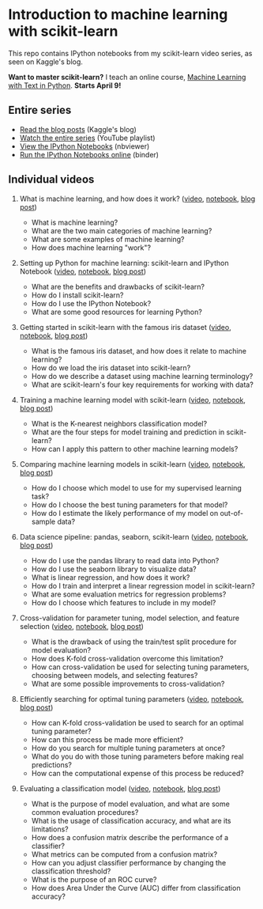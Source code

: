# Introduction to machine learning with scikit-learn

This repo contains IPython notebooks from my scikit-learn video series, as seen on Kaggle's blog.

**Want to master scikit-learn?** I teach an online course, [Machine Learning with Text in Python](http://www.dataschool.io/learn/). **Starts April 9!**

## Entire series

- [Read the blog posts](http://blog.kaggle.com/author/kevin-markham/) (Kaggle's blog)
- [Watch the entire series](https://www.youtube.com/playlist?list=PL5-da3qGB5ICeMbQuqbbCOQWcS6OYBr5A) (YouTube playlist)
- [View the IPython Notebooks](http://nbviewer.ipython.org/github/justmarkham/scikit-learn-videos/tree/master/) (nbviewer)
- [Run the IPython Notebooks online](http://mybinder.org/repo/justmarkham/scikit-learn-videos) (binder)

## Individual videos

1. What is machine learning, and how does it work? ([video](https://www.youtube.com/watch?v=elojMnjn4kk&list=PL5-da3qGB5ICeMbQuqbbCOQWcS6OYBr5A&index=1), [notebook](01_machine_learning_intro.ipynb), [blog post](http://blog.kaggle.com/2015/04/08/new-video-series-introduction-to-machine-learning-with-scikit-learn/))
    - What is machine learning?
    - What are the two main categories of machine learning?
    - What are some examples of machine learning?
    - How does machine learning "work"?

2. Setting up Python for machine learning: scikit-learn and IPython Notebook ([video](https://www.youtube.com/watch?v=IsXXlYVBt1M&list=PL5-da3qGB5ICeMbQuqbbCOQWcS6OYBr5A&index=2), [notebook](02_machine_learning_setup.ipynb), [blog post](http://blog.kaggle.com/2015/04/15/scikit-learn-video-2-setting-up-python-for-machine-learning/))
    - What are the benefits and drawbacks of scikit-learn?
    - How do I install scikit-learn?
    - How do I use the IPython Notebook?
    - What are some good resources for learning Python?

3. Getting started in scikit-learn with the famous iris dataset ([video](https://www.youtube.com/watch?v=hd1W4CyPX58&list=PL5-da3qGB5ICeMbQuqbbCOQWcS6OYBr5A&index=3), [notebook](03_getting_started_with_iris.ipynb), [blog post](http://blog.kaggle.com/2015/04/22/scikit-learn-video-3-machine-learning-first-steps-with-the-iris-dataset/))
    - What is the famous iris dataset, and how does it relate to machine learning?
    - How do we load the iris dataset into scikit-learn?
    - How do we describe a dataset using machine learning terminology?
    - What are scikit-learn's four key requirements for working with data?

4. Training a machine learning model with scikit-learn ([video](https://www.youtube.com/watch?v=RlQuVL6-qe8&list=PL5-da3qGB5ICeMbQuqbbCOQWcS6OYBr5A&index=4), [notebook](04_model_training.ipynb), [blog post](http://blog.kaggle.com/2015/04/30/scikit-learn-video-4-model-training-and-prediction-with-k-nearest-neighbors/))
    - What is the K-nearest neighbors classification model?
    - What are the four steps for model training and prediction in scikit-learn?
    - How can I apply this pattern to other machine learning models?

5. Comparing machine learning models in scikit-learn ([video](https://www.youtube.com/watch?v=0pP4EwWJgIU&list=PL5-da3qGB5ICeMbQuqbbCOQWcS6OYBr5A&index=5), [notebook](05_model_evaluation.ipynb), [blog post](http://blog.kaggle.com/2015/05/14/scikit-learn-video-5-choosing-a-machine-learning-model/))
    - How do I choose which model to use for my supervised learning task?
    - How do I choose the best tuning parameters for that model?
    - How do I estimate the likely performance of my model on out-of-sample data?

6. Data science pipeline: pandas, seaborn, scikit-learn ([video](https://www.youtube.com/watch?v=3ZWuPVWq7p4&list=PL5-da3qGB5ICeMbQuqbbCOQWcS6OYBr5A&index=6), [notebook](06_linear_regression.ipynb), [blog post](http://blog.kaggle.com/2015/05/28/scikit-learn-video-6-linear-regression-plus-pandas-seaborn/))
    - How do I use the pandas library to read data into Python?
    - How do I use the seaborn library to visualize data?
    - What is linear regression, and how does it work?
    - How do I train and interpret a linear regression model in scikit-learn?
    - What are some evaluation metrics for regression problems?
    - How do I choose which features to include in my model?

7. Cross-validation for parameter tuning, model selection, and feature selection ([video](https://www.youtube.com/watch?v=6dbrR-WymjI&list=PL5-da3qGB5ICeMbQuqbbCOQWcS6OYBr5A&index=7), [notebook](07_cross_validation.ipynb), [blog post](http://blog.kaggle.com/2015/06/29/scikit-learn-video-7-optimizing-your-model-with-cross-validation/))
    - What is the drawback of using the train/test split procedure for model evaluation?
    - How does K-fold cross-validation overcome this limitation?
    - How can cross-validation be used for selecting tuning parameters, choosing between models, and selecting features?
    - What are some possible improvements to cross-validation?

8. Efficiently searching for optimal tuning parameters ([video](https://www.youtube.com/watch?v=Gol_qOgRqfA&list=PL5-da3qGB5ICeMbQuqbbCOQWcS6OYBr5A&index=8), [notebook](08_grid_search.ipynb), [blog post](http://blog.kaggle.com/2015/07/16/scikit-learn-video-8-efficiently-searching-for-optimal-tuning-parameters/))
    - How can K-fold cross-validation be used to search for an optimal tuning parameter?
    - How can this process be made more efficient?
    - How do you search for multiple tuning parameters at once?
    - What do you do with those tuning parameters before making real predictions?
    - How can the computational expense of this process be reduced?

9. Evaluating a classification model ([video](https://www.youtube.com/watch?v=85dtiMz9tSo&list=PL5-da3qGB5ICeMbQuqbbCOQWcS6OYBr5A&index=9), [notebook](09_classification_metrics.ipynb), [blog post](http://blog.kaggle.com/2015/10/23/scikit-learn-video-9-better-evaluation-of-classification-models/))
    - What is the purpose of model evaluation, and what are some common evaluation procedures?
    - What is the usage of classification accuracy, and what are its limitations?
    - How does a confusion matrix describe the performance of a classifier?
    - What metrics can be computed from a confusion matrix?
    - How can you adjust classifier performance by changing the classification threshold?
    - What is the purpose of an ROC curve?
    - How does Area Under the Curve (AUC) differ from classification accuracy?
